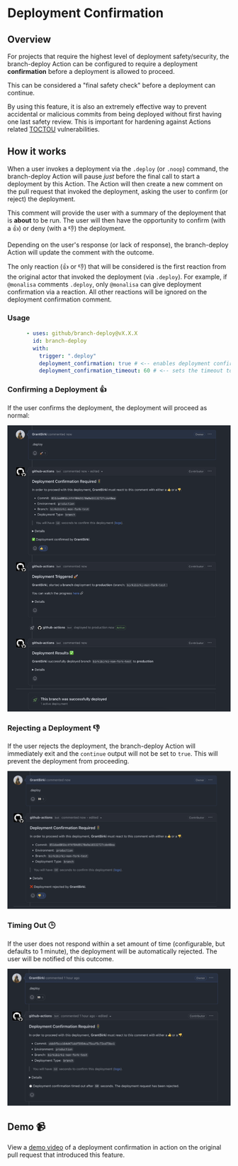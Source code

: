 # Deployment Confirmation

## Overview

For projects that require the highest level of deployment safety/security, the branch-deploy Action can be configured to require a deployment **confirmation** before a deployment is allowed to proceed.

This can be considered a "final safety check" before a deployment can continue.

By using this feature, it is also an extremely effective way to prevent accidental or malicious commits from being deployed without first having one last safety review. This is important for hardening against Actions related [TOCTOU](https://github.com/AdnaneKhan/ActionsTOCTOU) vulnerabilities.

## How it works

When a user invokes a deployment via the `.deploy` (or `.noop`) command, the branch-deploy Action will pause _just_ before the final call to start a deployment by this Action. The Action will then create a new comment on the pull request that invoked the deployment, asking the user to confirm (or reject) the deployment.

This comment will provide the user with a summary of the deployment that is **about** to be run. The user will then have the opportunity to confirm (with a 👍) or deny (with a 👎) the deployment.

Depending on the user's response (or lack of response), the branch-deploy Action will update the comment with the outcome.

The only reaction (👍 or 👎) that will be considered is the first reaction from the original actor that invoked the deployment (via `.deploy`). For example, if `@monalisa` comments `.deploy`, only `@monalisa` can give deployment confirmation via a reaction. All other reactions will be ignored on the deployment confirmation comment.

### Usage

```yaml
      - uses: github/branch-deploy@vX.X.X
        id: branch-deploy
        with:
          trigger: ".deploy"
          deployment_confirmation: true # <-- enables deployment confirmation
          deployment_confirmation_timeout: 60 # <-- sets the timeout to 60 seconds
```

### Confirming a Deployment 👍

If the user confirms the deployment, the deployment will proceed as normal:

![confirm](./assets/deployment-approved.png)

### Rejecting a Deployment 👎

If the user rejects the deployment, the branch-deploy Action will immediately exit and the `continue` output will not be set to `true`. This will prevent the deployment from proceeding.

![reject](./assets/deployment-rejected.png)

### Timing Out 🕒

If the user does not respond within a set amount of time (configurable, but defaults to 1 minute), the deployment will be automatically rejected. The user will be notified of this outcome.

![timeout](./assets/deployment-timeout.png)

## Demo 📹

View a [demo video](https://github.com/github/branch-deploy/pull/374) of a deployment confirmation in action on the original pull request that introduced this feature.
